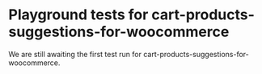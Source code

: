 # Playground tests for cart-products-suggestions-for-woocommerce
We are still awaiting the first test run for cart-products-suggestions-for-woocommerce.
